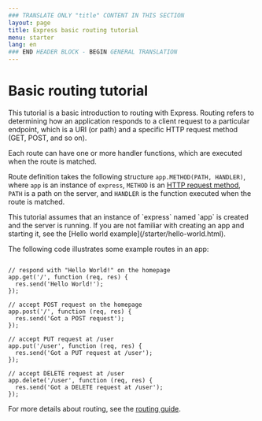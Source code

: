 ```yaml
---
### TRANSLATE ONLY "title" CONTENT IN THIS SECTION
layout: page
title: Express basic routing tutorial
menu: starter
lang: en
### END HEADER BLOCK - BEGIN GENERAL TRANSLATION
---
```


# Basic routing tutorial

This tutorial is a basic introduction to routing with Express. Routing refers to determining how an application responds to a client request to a particular endpoint, which is a URI (or path) and a specific HTTP request method (GET, POST, and so on).

Each route can have one or more handler functions, which are executed when the route is matched. 

Route definition takes the following structure `app.METHOD(PATH, HANDLER)`, where `app` is an instance of `express`, `METHOD` is an [HTTP request method](http://en.wikipedia.org/wiki/Hypertext_Transfer_Protocol), `PATH` is a path on the server, and `HANDLER` is the function executed when the route is matched.

<div class="doc-box doc-notice" markdown="1">
This tutorial assumes that an instance of `express` named `app` is created and the server is running. If you are not familiar with creating an app and starting it, see the [Hello world example](/starter/hello-world.html).
</div>

The following code illustrates some example routes in an app:

<pre><code class="language-javascript" translate="no">
// respond with "Hello World!" on the homepage
app.get('/', function (req, res) {
  res.send('Hello World!');
});

// accept POST request on the homepage
app.post('/', function (req, res) {
  res.send('Got a POST request');
});

// accept PUT request at /user
app.put('/user', function (req, res) {
  res.send('Got a PUT request at /user');
});

// accept DELETE request at /user
app.delete('/user', function (req, res) {
  res.send('Got a DELETE request at /user');
});
</code></pre>

For more details about routing, see the [routing guide](/guide/routing.html).
